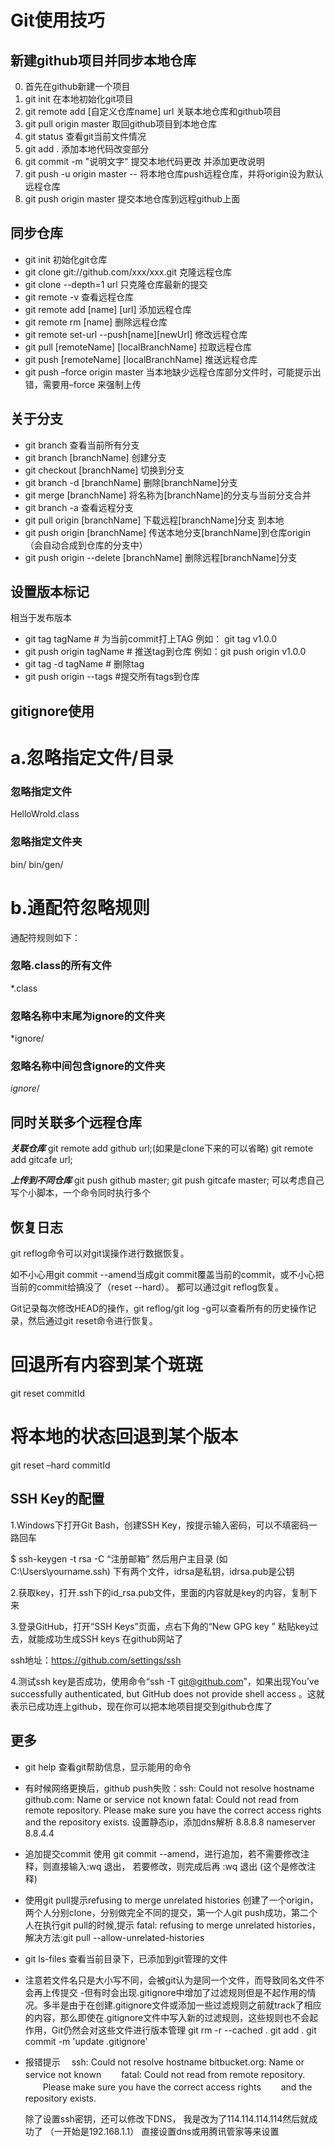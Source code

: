# Git使用技巧

## 新建github项目并同步本地仓库
0. 首先在github新建一个项目
1. git init 在本地初始化git项目
2. git remote add [自定义仓库name] url 关联本地仓库和github项目
3. git pull origin master 取回github项目到本地仓库
4. git status 查看git当前文件情况
5. git add . 添加本地代码改变部分
6. git commit -m "说明文字"  提交本地代码更改 并添加更改说明
7. git push -u origin master -- 将本地仓库push远程仓库，并将origin设为默认远程仓库
8. git push origin master 提交本地仓库到远程github上面

## 同步仓库
- git init 初始化git仓库
- git clone git://github.com/xxx/xxx.git  克隆远程仓库
- git clone --depth=1 url  只克隆仓库最新的提交
- git remote -v  查看远程仓库
- git remote add [name] [url] 添加远程仓库
- git remote rm [name] 删除远程仓库
- git remote set-url --push[name][newUrl] 修改远程仓库
- git pull [remoteName] [localBranchName] 拉取远程仓库
- git push [remoteName] [localBranchName] 推送远程仓库
- git push –force origin master 当本地缺少远程仓库部分文件时，可能提示出错，需要用–force 来强制上传

## 关于分支
- git branch 查看当前所有分支
- git branch [branchName]  创建分支
- git checkout [branchName] 切换到分支
- git branch -d [branchName] 删除[branchName]分支
- git merge [branchName] 将名称为[branchName]的分支与当前分支合并
- git branch -a 查看远程分支
- git pull origin [branchName] 下载远程[branchName]分支 到本地
- git push origin [branchName] 传送本地分支[branchName]到仓库origin（会自动合成到仓库的分支中）
- git push origin --delete [branchName] 删除远程[branchName]分支

## 设置版本标记
相当于发布版本
- git tag tagName # 为当前commit打上TAG
例如： git tag v1.0.0   
- git push origin tagName # 推送tag到仓库
例如：git push origin v1.0.0  
- git tag -d tagName # 删除tag
- git push origin --tags #提交所有tags到仓库


## gitignore使用
# a.忽略指定文件/目录
### 忽略指定文件
HelloWrold.class
### 忽略指定文件夹
bin/
bin/gen/

# b.通配符忽略规则
通配符规则如下：
### 忽略.class的所有文件
*.class
### 忽略名称中末尾为ignore的文件夹
*ignore/
### 忽略名称中间包含ignore的文件夹
*ignore*/

## 同时关联多个远程仓库
***关联仓库***
git remote add github url;(如果是clone下来的可以省略)
git remote add gitcafe url;

***上传到不同仓库***
git push github master;
git push gitcafe master;
可以考虑自己写个小脚本，一个命令同时执行多个

## 恢复日志
git reflog命令可以对git误操作进行数据恢复。

如不小心用git commit --amend当成git commit覆盖当前的commit，或不小心把当前的commit给搞没了（reset --hard）。 都可以通过git reflog恢复。

Git记录每次修改HEAD的操作，git reflog/git log -g可以查看所有的历史操作记录，然后通过git reset命令进行恢复。
# 回退所有内容到某个斑斑
git reset commitId
# 将本地的状态回退到某个版本  
git reset –hard commitId  

## SSH Key的配置

1.Windows下打开Git Bash，创建SSH Key，按提示输入密码，可以不填密码一路回车

$ ssh-keygen -t rsa -C “注册邮箱” 然后用户主目录 (如C:\Users\yourname.ssh) 下有两个文件，idrsa是私钥，idrsa.pub是公钥

2.获取key，打开.ssh下的id_rsa.pub文件，里面的内容就是key的内容，复制下来

3.登录GitHub，打开“SSH Keys”页面，点右下角的“New GPG key ” 粘贴key过去，就能成功生成SSH keys 在github网站了

ssh地址：https://github.com/settings/ssh

4.测试ssh key是否成功，使用命令“ssh -T git@github.com”，如果出现You’ve successfully authenticated, but GitHub does not provide shell access 。这就表示已成功连上github，现在你可以把本地项目提交到github仓库了

## 更多
- git help 查看git帮助信息，显示能用的命令
- 有时候网络更换后，github push失败：ssh: Could not resolve hostname github.com: Name or service not known fatal: Could not read from remote repository. Please make sure you have the correct access rights and the repository exists.
  设置静态ip，添加dns解析 8.8.8.8 nameserver 8.8.4.4
- 追加提交commit
  使用 git commit --amend，进行追加，若不需要修改注释，则直接输入:wq 退出， 若要修改，则完成后再 :wq 退出 (这个是修改注释)
- 使用git pull提示refusing to merge unrelated histories
创建了一个origin，两个人分别clone，分别做完全不同的提交，第一个人git push成功，第二个人在执行git pull的时候,提示
fatal: refusing to merge unrelated histories，解决方法:git pull --allow-unrelated-histories
- git ls-files 查看当前目录下，已添加到git管理的文件
- 注意若文件名只是大小写不同，会被git认为是同一个文件，而导致同名文件不会再上传提交
-但有时会出现.gitignore中增加了过滤规则但是不起作用的情况。多半是由于在创建.gitignore文件或添加一些过滤规则之前就track了相应的内容，那么即使在.gitignore文件中写入新的过滤规则，这些规则也不会起作用，Git仍然会对这些文件进行版本管理
 git rm -r --cached .
git add .
git commit -m 'update .gitignore'


- 报错提示
  　ssh: Could not resolve hostname bitbucket.org: Name or service not known
  　　fatal: Could not read from remote repository.
  　　Please make sure you have the correct access rights
  　　and the repository exists.
  
  除了设置ssh密钥，还可以修改下DNS， 我是改为了114.114.114.114然后就成功了 （一开始是192.168.1.1）
   直接设置dns或用腾讯管家等来设置

